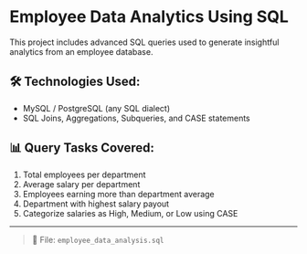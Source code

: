 # Employee Data Analytics Using SQL

This project includes advanced SQL queries used to generate insightful analytics from an employee database.

## 🛠️ Technologies Used:
- MySQL / PostgreSQL (any SQL dialect)
- SQL Joins, Aggregations, Subqueries, and CASE statements

## 📊 Query Tasks Covered:
1. Total employees per department
2. Average salary per department
3. Employees earning more than department average
4. Department with highest salary payout
5. Categorize salaries as High, Medium, or Low using CASE

---

> 📁 File: `employee_data_analysis.sql`
